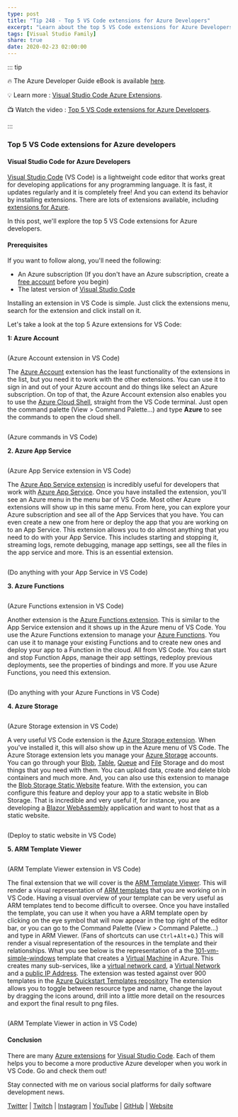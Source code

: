 ```yaml
---
type: post
title: "Tip 248 - Top 5 VS Code extensions for Azure Developers"
excerpt: "Learn about the top 5 VS Code extensions for Azure Developers"
tags: [Visual Studio Family]
share: true
date: 2020-02-23 02:00:00
---
```


::: tip

:fire: The Azure Developer Guide eBook is available [here](http://aka.ms/azuredevebook?WT.mc_id=docs-azuredevtips-azureappsdev).

:bulb: Learn more : [Visual Studio Code Azure Extensions](https://code.visualstudio.com/docs/azure/extensions).

:tv: Watch the video : [Top 5 VS Code extensions for Azure Developers](https://www.youtube.com/watch?v=wgzClFH3g8E&list=PLLasX02E8BPCNCK8Thcxu-Y-XcBUbhFWC&index=4&t=0s?WT.mc_id=youtube-azuredevtips-azureappsdev).

:::

### Top 5 VS Code extensions for Azure developers

#### Visual Studio Code for Azure Developers

[Visual Studio Code](https://code.visualstudio.com/) (VS Code) is a lightweight code editor that works great for developing applications for any programming language. It is fast, it updates regularly and it is completely free! And you can extend its behavior by installing extensions. There are lots of extensions available, including [extensions for Azure](https://code.visualstudio.com/docs/azure/extensions).

In this post, we'll explore the top 5 VS Code extensions for Azure developers.

#### Prerequisites

If you want to follow along, you'll need the following:
* An Azure subscription (If you don't have an Azure subscription, create a [free account](https://azure.microsoft.com/free/?WT.mc_id=azure-azuredevtips-azureappsdev) before you begin)
* The latest version of [Visual Studio Code](https://code.visualstudio.com/)

Installing an extension in VS Code is simple. Just click the extensions menu, search for the extension and click install on it.

Let's take a look at the top 5 Azure extensions for VS Code:

**1: Azure Account**

<img :src="$withBase('/files/44azureacount.png')">

(Azure Account extension in VS Code)

The [Azure Account](https://github.com/microsoft/vscode-azure-account?WT.mc_id=code-azuredevtips-azureappsdev) extension has the least functionality of the extensions in the list, but you need it to work with the other extensions. You can use it to sign in and out of your Azure account and do things like select an Azure subscription. On top of that, the Azure Account extension also enables you to use the [Azure Cloud Shell](https://azure.microsoft.com/features/cloud-shell/?WT.mc_id=azure-azuredevtips-azureappsdev), straight from the VS Code terminal. Just open the command palette (View > Command Palette...) and type **Azure** to see the commands to open the cloud shell.

<img :src="$withBase('/files/44azurecommands.png')">

(Azure commands in VS Code)

**2. Azure App Service**

<img :src="$withBase('/files/44appserviceextension.png')">

(Azure App Service extension in VS Code)

The [Azure App Service extension](https://github.com/microsoft/vscode-azureappservice?WT.mc_id=code-azuredevtips-azureappsdev) is incredibly useful for developers that work with [Azure App Service](https://azure.microsoft.com/services/app-service/?WT.mc_id=azure-azuredevtips-azureappsdev). Once you have installed the extension, you'll see an Azure menu in the menu bar of VS Code. Most other Azure extensions will show up in this same menu. From here, you can explore your Azure subscription and see all of the App Services that you have. You can even create a new one from here or deploy the app that you are working on to an App Service. This extension allows you to do almost anything that you need to do with your App Service. This includes starting and stopping it, streaming logs, remote debugging, manage app settings, see all the files in the app service and more. This is an essential extension.

<img :src="$withBase('/files/44appserviceinaction.png')">

(Do anything with your App Service in VS Code)

**3. Azure Functions**

<img :src="$withBase('/files/44azurefunctions.png')">

(Azure Functions extension in VS Code)

Another extension is the [Azure Functions extension](https://github.com/microsoft/vscode-azurefunctions?WT.mc_id=code-azuredevtips-azureappsdev). This is similar to the App Service extension and it shows up in the Azure menu of VS Code. You use the Azure Functions extension to manage your [Azure Functions](https://azure.microsoft.com/services/functions/?WT.mc_id=azure-azuredevtips-azureappsdev). You can use it to manage your existing Functions and to create new ones and deploy your app to a Function in the cloud. All from VS Code. You can start and stop Function Apps, manage their app settings, redeploy previous deployments, see the properties of bindings and more. If you use Azure Functions, you need this extension.

<img :src="$withBase('/files/44functionsinaction.png')">

(Do anything with your Azure Functions in VS Code)

**4. Azure Storage**

<img :src="$withBase('/files/44azurestorage.png')">

(Azure Storage extension in VS Code)

A very useful VS Code extension is the [Azure Storage extension](https://marketplace.visualstudio.com/items?itemName=ms-azuretools.vscode-azurestorage). When you've installed it, this will also show up in the Azure menu of VS Code. The Azure Storage extension lets you manage your [Azure Storage](https://azure.microsoft.com/services/storage/?WT.mc_id=azure-azuredevtips-azureappsdev) accounts. You can go through your [Blob](https://azure.microsoft.com/services/storage/blobs/?WT.mc_id=azure-azuredevtips-azureappsdev), [Table](https://azure.microsoft.com/services/storage/tables/?WT.mc_id=azure-azuredevtips-azureappsdev), [Queue](https://azure.microsoft.com/services/storage/queues/?WT.mc_id=azure-azuredevtips-azureappsdev) and [File](https://azure.microsoft.com/services/storage/files/?WT.mc_id=azure-azuredevtips-azureappsdev) Storage and do most things that you need with them. You can upload data, create and delete blob containers and much more. And, you can also use this extension to manage the [Blob Storage Static Website](https://docs.microsoft.com/azure/storage/blobs/storage-blob-static-website?WT.mc_id=docs-azuredevtips-azureappsdev) feature. With the extension, you can configure this feature and deploy your app to a static website in Blob Storage. That is incredible and very useful if, for instance, you are developing a [Blazor WebAssembly](https://dotnet.microsoft.com/apps/aspnet/web-apps/blazor?WT.mc_id=microsoft-azuredevtips-azureappsdev) application and want to host that as a static website.

<img :src="$withBase('/files/44storageinaction.png')">

(Deploy to static website in VS Code)

**5. ARM Template Viewer**

<img :src="$withBase('/files/44armtemplateviewer.png')">

(ARM Template Viewer extension in VS Code)

The final extension that we will cover is the [ARM Template Viewer](https://marketplace.visualstudio.com/items?itemName=bencoleman.armview). This will render a visual representation of [ARM templates](https://docs.microsoft.com/azure/azure-resource-manager/resource-group-authoring-templates?WT.mc_id=docs-azuredevtips-azureappsdev) that you are working on in VS Code. Having a visual overview of your template can be very useful as ARM templates tend to become difficult to oversee. Once you have installed the template, you can use it when you have a ARM template open by clicking on the eye symbol that will now appear in the top right of the editor bar, or you can go to the Command Palette (View > Command Palette...) and type in ARM Viewer. (Fans of shortcuts can use `Ctrl`+`Alt`+`Q`.) This will render a visual representation of the resources in the template and their relationships.  What you see below is the representation of a the [101-vm-simple-windows](https://github.com/Azure/azure-quickstart-templates/tree/c25f946e2d45c3671d31b147129c7652f52a6d3e/101-vm-simple-windows) template that creates a [Virtual Machine](https://azure.microsoft.com/services/virtual-machines/?WT.mc_id=azure-azuredevtips-azureappsdev) in Azure. This creates many sub-services, like a [virtual network card](https://docs.microsoft.com/azure/virtual-network/virtual-network-network-interface-vm?WT.mc_id=docs-azuredevtips-azureappsdev), a [Virtual Network](https://docs.microsoft.com/azure/virtual-network/virtual-networks-overview?WT.mc_id=docs-azuredevtips-azureappsdev) and a [public IP Address](https://docs.microsoft.com/azure/virtual-network/virtual-network-public-ip-address?WT.mc_id=docs-azuredevtips-azureappsdev). The extension was tested against over 900 templates in the [Azure Quickstart Templates repository](https://aka.ms/armtemplates) The extension allows you to toggle between resource type and name, change the layout by dragging the icons around, drill into a little more detail on the resources and export the final result to png files.

<img :src="$withBase('/files/44armtemplateviewerinaction.png')">

(ARM Template Viewer in action in VS Code)

#### Conclusion

There are many [Azure extensions](https://code.visualstudio.com/docs/azure/extensions) for [Visual Studio Code](https://code.visualstudio.com/). Each of them helps you to become a more productive Azure developer when you work in VS Code. Go and check them out!

Stay connected with me on various social platforms for daily software development news.

[Twitter](https://twitter.com/intent/follow?screen_name=mbcrump) | [Twitch](https://twitch.tv/mbcrump) | [Instagram](https://instagram.com/mbcrump) | [YouTube](https://youtube.com/mbcrump) | [GitHub](https://github.com/mbcrump) | [Website](https://www.michaelcrump.net)
